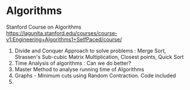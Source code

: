 # Algorithms
Stanford Course on Algorithms
https://lagunita.stanford.edu/courses/course-v1:Engineering+Algorithms1+SelfPaced/course/

1. Divide and Conquer Approach to solve problems : Merge Sort, Strassen's Sub-cubic Matrix Multiplication, Closest points, Quick Sort
2. Time Analysis of algorithms : Can we do better?
3. Master Method to analyse running time of Algorithms
4. Graphs - Minimum cuts using Random Contraction. Code included
5.
